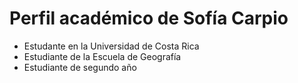 # Perfil académico de Sofía Carpio 

- Estudante en la Universidad de Costa Rica     
- Estudiante de la Escuela de Geografía 
- Estudiante de segundo año 